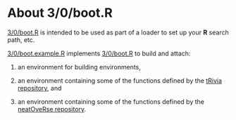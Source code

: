 # About 3/0/boot.R

[3/0/boot.R](https://github.com/dmparrishphd/neatOveRse/blob/master/Files/3/0/boot.R)
is intended to be used as part of a loader to set up your **R** search path, etc.

[3/0/boot.example.R](https://github.com/dmparrishphd/neatOveRse/blob/master/Files/3/0/boot.example.R)
implements
[3/0/boot.R](https://github.com/dmparrishphd/neatOveRse/blob/master/Files/3/0/boot.R)
to build and attach:

1. an environment for building environments,

2. an environment containing some of the functions defined by the
[tRivia repository](https://github.com/dmparrishphd/tRivia), and

3. an environment containing some of the functions defined by the
[neatOveRse repository](https://github.com/dmparrishphd/neatOveRse).
